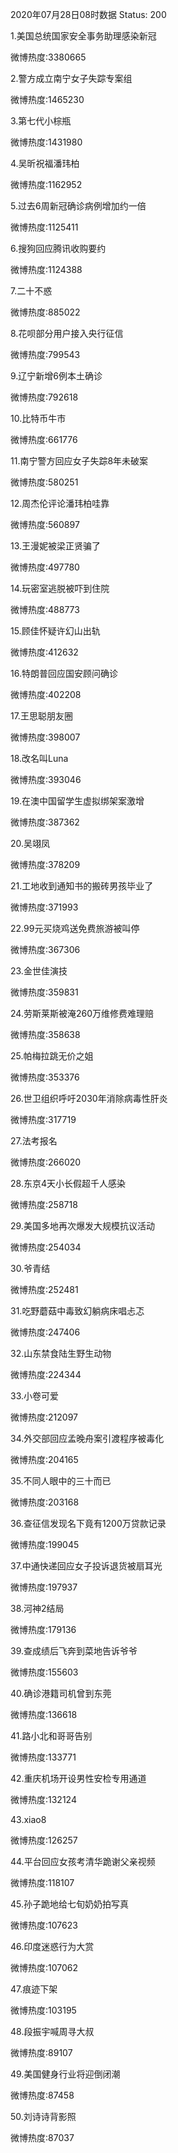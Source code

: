 2020年07月28日08时数据
Status: 200

1.美国总统国家安全事务助理感染新冠

微博热度:3380665

2.警方成立南宁女子失踪专案组

微博热度:1465230

3.第七代小棕瓶

微博热度:1431980

4.吴昕祝福潘玮柏

微博热度:1162952

5.过去6周新冠确诊病例增加约一倍

微博热度:1125411

6.搜狗回应腾讯收购要约

微博热度:1124388

7.二十不惑

微博热度:885022

8.花呗部分用户接入央行征信

微博热度:799543

9.辽宁新增6例本土确诊

微博热度:792618

10.比特币牛市

微博热度:661776

11.南宁警方回应女子失踪8年未破案

微博热度:580251

12.周杰伦评论潘玮柏哇靠

微博热度:560897

13.王漫妮被梁正贤骗了

微博热度:497780

14.玩密室逃脱被吓到住院

微博热度:488773

15.顾佳怀疑许幻山出轨

微博热度:412632

16.特朗普回应国安顾问确诊

微博热度:402208

17.王思聪朋友圈

微博热度:398007

18.改名叫Luna

微博热度:393046

19.在澳中国留学生虚拟绑架案激增

微博热度:387362

20.吴翊凤

微博热度:378209

21.工地收到通知书的搬砖男孩毕业了

微博热度:371993

22.99元买烧鸡送免费旅游被叫停

微博热度:367306

23.金世佳演技

微博热度:359831

24.劳斯莱斯被淹260万维修费难理赔

微博热度:358638

25.帕梅拉跳无价之姐

微博热度:353376

26.世卫组织呼吁2030年消除病毒性肝炎

微博热度:317719

27.法考报名

微博热度:266020

28.东京4天小长假超千人感染

微博热度:258718

29.美国多地再次爆发大规模抗议活动

微博热度:254034

30.爷青结

微博热度:252481

31.吃野蘑菇中毒致幻躺病床唱忐忑

微博热度:247406

32.山东禁食陆生野生动物

微博热度:224344

33.小卷可爱

微博热度:212097

34.外交部回应孟晚舟案引渡程序被毒化

微博热度:204165

35.不同人眼中的三十而已

微博热度:203168

36.查征信发现名下竟有1200万贷款记录

微博热度:199045

37.中通快递回应女子投诉退货被扇耳光

微博热度:197937

38.河神2结局

微博热度:179136

39.查成绩后飞奔到菜地告诉爷爷

微博热度:155603

40.确诊港籍司机曾到东莞

微博热度:136618

41.路小北和哥哥告别

微博热度:133771

42.重庆机场开设男性安检专用通道

微博热度:132124

43.xiao8

微博热度:126257

44.平台回应女孩考清华跪谢父亲视频

微博热度:118107

45.孙子跪地给七旬奶奶拍写真

微博热度:107623

46.印度迷惑行为大赏

微博热度:107062

47.痕迹下架

微博热度:103195

48.段振宇喊周寻大叔

微博热度:89107

49.美国健身行业将迎倒闭潮

微博热度:87458

50.刘诗诗背影照

微博热度:87037

